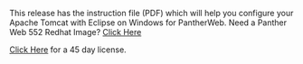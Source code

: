 This release has the instruction file (PDF) which will help you configure your Apache Tomcat with Eclipse on Windows for PantherWeb.
Need a Panther Web 552 Redhat Image? [Click Here](https://hub.docker.com/r/prolificspanther/pantherweb)

[Click Here](https://www.prolifics.com/panther-trial-license-request) for a 45 day license.
